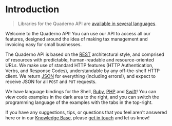 # Introduction

> Libraries for the Quaderno API are [available in several languages](http://support.quaderno.io/article/100-our-api-libraries).

Welcome to the Quaderno API! You can use our API to access all our features, designed around the idea of making tax management and invoicing easy for small businesses.

The Quaderno API is based on the [REST](https://en.wikipedia.org/wiki/Representational_state_transfer) architectural style, and comprised of resources with predictable, human-readable and resource-oriented URLs. We make use of standard HTTP features (HTTP Authentication, Verbs, and Response Codes), understandable by any off-the-shelf HTTP client. We return [JSON](http://www.json.org/) for everything (including errors!), and expect to receive JSON for all `POST` and `PUT` requests.

We have language bindings for the Shell, [Ruby](https://github.com/quaderno/quaderno-ruby), [PHP](https://github.com/quaderno/quaderno-php) and [Swift](https://github.com/quaderno/quaderno-swift)! You can view code examples in the dark area to the right, and you can switch the programming language of the examples with the tabs in the top-right.

If you have any suggestions, tips, or questions that you feel aren't answered here or in our [Knowledge Base](http://support.quaderno.io), please [get in touch](mailto:hello@quaderno.io) and let us know!
